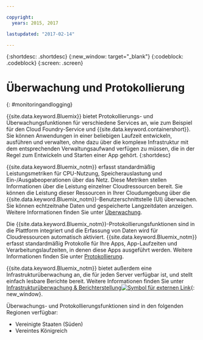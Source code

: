```yaml
---

copyright:
  years: 2015, 2017

lastupdated: "2017-02-14"

---
```



{:shortdesc: .shortdesc}
{:new_window: target="_blank"}
{:codeblock: .codeblock}
{:screen: .screen}

# Überwachung und Protokollierung
{: #monitoringandlogging}

{{site.data.keyword.Bluemix}} bietet Protokollierungs- und Überwachungsfunktionen für verschiedene Services an, wie zum Beispiel für den Cloud Foundry-Service und {{site.data.keyword.containershort}}. Sie können Anwendungen in einer beliebigen Laufzeit entwickeln, ausführen und verwalten, ohne dazu über die komplexe Infrastruktur mit dem entsprechenden Verwaltungsaufwand verfügen zu müssen, die in der Regel zum Entwickeln und Starten einer App gehört. 
{:shortdesc}

{{site.data.keyword.Bluemix_notm}} erfasst standardmäßig Leistungsmetriken für CPU-Nutzung, Speicherauslastung und Ein-/Ausgabeoperationen über das Netz. Diese Metriken stellen Informationen über die Leistung einzelner Cloudressourcen bereit. Sie können die Leistung dieser Ressourcen in Ihrer Cloudumgebung über die {{site.data.keyword.Bluemix_notm}}-Benutzerschnittstelle (UI) überwachen. Sie können echtzeitnahe Daten und gespeicherte Langzeitdaten anzeigen. Weitere Informationen finden Sie unter [Überwachung](monitoring/monitoring_bmx_ov.html#monitoring_bmx_ov).

Die {{site.data.keyword.Bluemix_notm}}-Protokollierungsfunktionen sind in die Plattform integriert und die Erfassung von Daten wird für Cloudressourcen automatisch aktiviert. {{site.data.keyword.Bluemix_notm}} erfasst standardmäßig Protokolle für Ihre Apps, App-Laufzeiten und Verarbeitungslaufzeiten, in denen diese Apps ausgeführt werden. Weitere Informationen finden Sie unter [Protokollierung](logging/logging_bmx_ov.html#logging_bmx_ov).

{{site.data.keyword.Bluemix_notm}} bietet außerdem eine Infrastrukturüberwachung an, die für jeden Server verfügbar ist, und stellt einfach lesbare Berichte bereit. Weitere Informationen finden Sie unter [Infrastrukturüberwachung & Berichterstellung![Symbol für externen Link](../icons/launch-glyph.svg "Link für externen Link")](https://www.ibm.com/cloud-computing/bluemix/infrastructure-monitoring){: new_window}.

Überwachungs- und Protokollierungsfunktionen sind in den folgenden Regionen verfügbar:
* Vereinigte Staaten (Süden)
* Vereintes Königreich



